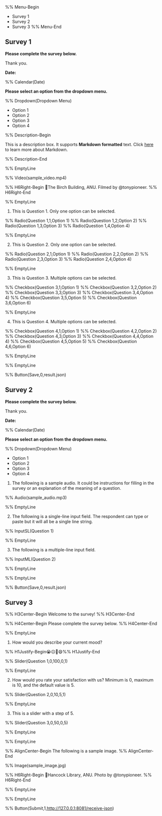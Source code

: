 %% Menu-Begin
- Survey 1
- Survey 2
- Survey 3
%% Menu-End

## Survey 1

**Please complete the survey below.**

Thank you.

**Date:**

%% Calendar(Date)

**Please select an option from the dropdown menu.**

%% Dropdown(Dropdown Menu)
- Option 1
- Option 2
- Option 3
- Option 4

%% Description-Begin

This is a description box. It supports **Markdown formatted** text. Click 
[here](https://www.markdownguide.org/basic-syntax/) to learn more about
Markdown.

%% Description-End

%% EmptyLine

%% Video(sample_video.mp4)

%% H6Right-Begin 📍The Birch Building, ANU. Filmed by @tonypioneer.
%% H6Right-End

%% EmptyLine

1. This is Question 1. Only one option can be selected.

%% Radio(Question 1,1,Option 1)
%% Radio(Question 1,2,Option 2)
%% Radio(Question 1,3,Option 3)
%% Radio(Question 1,4,Option 4)

%% EmptyLine

2. This is Question 2. Only one option can be selected.

%% Radio(Question 2,1,Option 1)
%% Radio(Question 2,2,Option 2)
%% Radio(Question 2,3,Option 3)
%% Radio(Question 2,4,Option 4)

%% EmptyLine

3. This is Question 3. Multiple options can be selected.

%% Checkbox(Question 3,1,Option 1)
%% Checkbox(Question 3,2,Option 2)
%% Checkbox(Question 3,3,Option 3)
%% Checkbox(Question 3,4,Option 4)
%% Checkbox(Question 3,5,Option 5)
%% Checkbox(Question 3,6,Option 6)

%% EmptyLine

4. This is Question 4. Multiple options can be selected.

%% Checkbox(Question 4,1,Option 1)
%% Checkbox(Question 4,2,Option 2)
%% Checkbox(Question 4,3,Option 3)
%% Checkbox(Question 4,4,Option 4)
%% Checkbox(Question 4,5,Option 5)
%% Checkbox(Question 4,6,Option 6)

%% EmptyLine

%% EmptyLine

%% Button(Save,0,result.json)

## Survey 2

**Please complete the survey below.**

Thank you.

**Date:**

%% Calendar(Date)

**Please select an option from the dropdown menu.**

%% Dropdown(Dropdown Menu)
- Option 1
- Option 2
- Option 3
- Option 4

1. The following is a sample audio. It could be instructions for
   filling in the survey or an explanation of the meaning of a
   question.

%% Audio(sample_audio.mp3)

%% EmptyLine

2. The following is a single-line input field. The respondent can type
   or paste but it will all be a single line string.

%% InputSL(Question 1)

%% EmptyLine

3. The following is a multiple-line input field.

%% InputML(Question 2)

%% EmptyLine

%% EmptyLine

%% Button(Save,0,result.json)

## Survey 3

%% H3Center-Begin Welcome to the survey! %% H3Center-End

%% H4Center-Begin Please complete the survey below. %% H4Center-End

%% EmptyLine

1. How would you describe your current mood?

%% H1Justify-Begin😭☹️🙂️😄%% H1Justify-End

%% Slider(Question 1,0,100,0,1)

%% EmptyLine

2. How would you rate your satisfaction with us? Minimum is 0, maximum is 10, 
and the default value is 5.

%% Slider(Question 2,0,10,5,1)

%% EmptyLine

3. This is a slider with a step of 5.

%% Slider(Question 3,0,50,0,5)

%% EmptyLine

%% EmptyLine

%% AlignCenter-Begin The following is a sample image. %% AlignCenter-End

%% Image(sample_image.jpg)

%% H6Right-Begin 📍Hancock Library, ANU. Photo by @tonypioneer. %% H6Right-End

%% EmptyLine

%% EmptyLine

%% Button(Submit,1,http://127.0.0.1:8081/receive-json)
